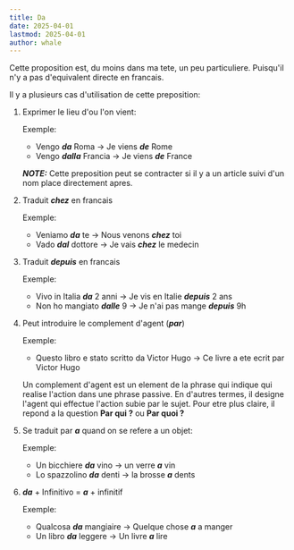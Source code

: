 ```yaml
---
title: Da
date: 2025-04-01
lastmod: 2025-04-01
author: whale
---
```

Cette proposition est, du moins dans ma tete, un peu particuliere. Puisqu'il n'y a pas d'equivalent directe en francais.

Il y a plusieurs cas d'utilisation de cette preposition:

1. Exprimer le lieu d'ou l'on vient:

	Exemple:
	- Vengo **_da_** Roma -> Je viens **_de_** Rome
	- Vengo **_dalla_** Francia -> Je viens **_de_** France

	**_NOTE:_** Cette preposition peut se contracter si il y a un article suivi d'un nom place directement apres.

2. Traduit **_chez_** en francais

	Exemple:
	 - Veniamo **_da_** te -> Nous venons **_chez_** toi
	 - Vado **_dal_** dottore -> Je vais **_chez_** le medecin

3. Traduit **_depuis_** en francais

	Exemple:
	 - Vivo in Italia **_da_** 2 anni -> Je vis en Italie **_depuis_** 2 ans
	 - Non ho mangiato **_dalle_** 9 -> Je n'ai pas mange **_depuis_** 9h

4. Peut introduire le complement d'agent (**_par_**)

	Exemple:
	 - Questo libro e stato scritto da Victor Hugo -> Ce livre a ete ecrit par Victor Hugo
	
	Un complement d'agent est un element de la phrase qui indique qui realise l'action dans une phrase passive. En d'autres termes, il designe l'agent qui effectue l'action subie par le sujet. Pour etre plus claire, il repond a la question **Par qui ?** ou **Par quoi ?** 

5. Se traduit par **_a_** quand on se refere a un objet:

	Exemple:
	 - Un bicchiere **_da_** vino -> un verre **_a_** vin
	 - Lo spazzolino **_da_** denti -> la brosse **_a_** dents

6. **_da_** + Infinitivo = **_a_** + infinitif

	Exemple:
	- Qualcosa **_da_** mangiaire -> Quelque chose **_a_** a manger
	- Un libro **_da_** leggere -> Un livre **_a_** lire